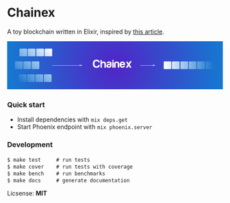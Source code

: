 # Chainex

A toy blockchain written in Elixir, inspired by [this article](https://medium.com/@lhartikk/a-blockchain-in-200-lines-of-code-963cc1cc0e54).

![Artwork Image](/priv/static/images/artwork.png?raw=true "Chainex Artwork")

### Quick start

  * Install dependencies with `mix deps.get`
  * Start Phoenix endpoint with `mix phoenix.server`


### Development

```shell
$ make test     # run tests
$ make cover    # run tests with coverage
$ make bench    # run benchmarks
$ make docs     # generate documentation
```

Licsense: **MIT**